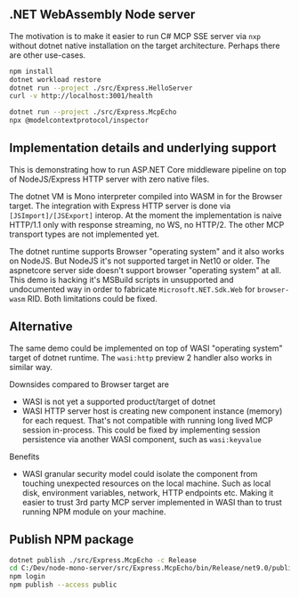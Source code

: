 ## .NET WebAssembly Node server

The motivation is to make it easier to run C# MCP SSE server via `nxp` without dotnet native installation on the target architecture.
Perhaps there are other use-cases.


```sh
npm install
dotnet workload restore
dotnet run --project ./src/Express.HelloServer
curl -v http://localhost:3001/health
```

```sh
dotnet run --project ./src/Express.McpEcho
npx @modelcontextprotocol/inspector
```

## Implementation details and underlying support

This is demonstrating how to run ASP.NET Core middleware pipeline on top of NodeJS/Express HTTP server with zero native files. 

The dotnet VM is Mono interpreter compiled into WASM in for the Browser target.
The integration with Express HTTP server is done via `[JSImport]/[JSExport]` interop.
At the moment the implementation is naive HTTP/1.1 only with response streaming, no WS, no HTTP/2.
The other MCP transport types are not implemented yet.

The dotnet runtime supports Browser "operating system" and it also works on NodeJS. 
But NodeJS it's not supported target in Net10 or older.
The aspnetcore server side doesn't support browser "operating system" at all. 
This demo is hacking it's MSBuild scripts in unsupported and undocumented way in order to fabricate `Microsoft.NET.Sdk.Web` for `browser-wasm` RID.
Both limitations could be fixed.

## Alternative

The same demo could be implemented on top of WASI "operating system" target of dotnet runtime.
The `wasi:http` preview 2 handler also works in similar way.

Downsides compared to Browser target are
- WASI is not yet a supported product/target of dotnet
- WASI HTTP server host is creating new component instance (memory) for each request. 
That's not compatible with running long lived MCP session in-process. 
This could be fixed by implementing session persistence via another WASI component, such as `wasi:keyvalue`

Benefits
- WASI granular security model could isolate the component from touching unexpected resources on the local machine. Such as local disk, environment variables, network, HTTP endpoints etc. Making it easier to trust 3rd party MCP server implemented in WASI than to trust running NPM module on your machine.


## Publish NPM package

```sh
dotnet publish ./src/Express.McpEcho -c Release
cd C:/Dev/node-mono-server/src/Express.McpEcho/bin/Release/net9.0/publish/wwwroot
npm login
npm publish --access public
```
